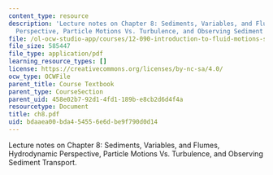 ```yaml
---
content_type: resource
description: 'Lecture notes on Chapter 8: Sediments, Variables, and Flumes, Hydrodynamic
  Perspective, Particle Motions Vs. Turbulence, and Observing Sediment Transport.'
file: /ol-ocw-studio-app/courses/12-090-introduction-to-fluid-motions-sediment-transport-and-current-generated-sedimentary-structures-fall-2006/bdaaea00bda454556e6dbe9f790d0d14_ch8.pdf
file_size: 585447
file_type: application/pdf
learning_resource_types: []
license: https://creativecommons.org/licenses/by-nc-sa/4.0/
ocw_type: OCWFile
parent_title: Course Textbook
parent_type: CourseSection
parent_uid: 458e02b7-92d1-4fd1-189b-e8cb2d6d4f4a
resourcetype: Document
title: ch8.pdf
uid: bdaaea00-bda4-5455-6e6d-be9f790d0d14
---
```

Lecture notes on Chapter 8: Sediments, Variables, and Flumes, Hydrodynamic Perspective, Particle Motions Vs. Turbulence, and Observing Sediment Transport.